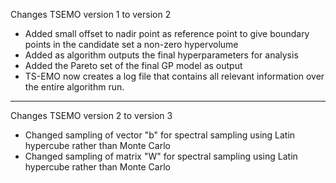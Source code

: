 Changes TSEMO version 1 to version 2

- Added small offset to nadir point as reference point to give boundary points in the candidate set a non-zero hypervolume
- Added as algorithm outputs the final hyperparameters for analysis 
- Added the Pareto set of the final GP model as output 
- TS-EMO now creates a log file that contains all relevant information over the entire algorithm run. 
___________________________________________________________________________________________________________________________________________
Changes TSEMO version 2 to version 3

- Changed sampling of vector "b" for spectral sampling using Latin hypercube rather than Monte Carlo
- Changed sampling of matrix "W" for spectral sampling using Latin hypercube rather than Monte Carlo
